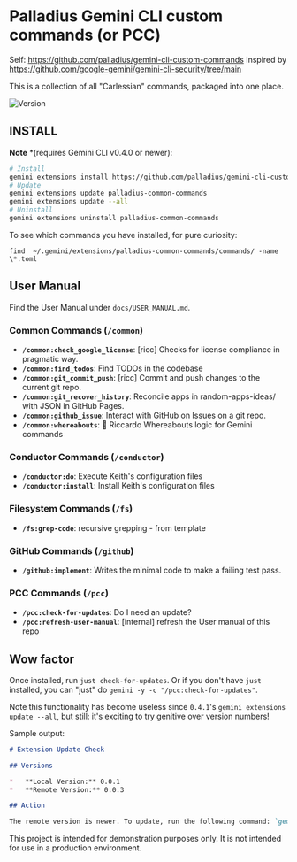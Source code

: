 # Palladius Gemini CLI custom commands (or PCC)

Self: https://github.com/palladius/gemini-cli-custom-commands
Inspired by https://github.com/google-gemini/gemini-cli-security/tree/main

This is a collection of all "Carlessian" commands, packaged into one place.

 ![Version](https://img.shields.io/badge/dynamic/json?url=https://raw.githubusercontent.com/palladius/gemini-cli-custom-commands/main/gemini-extension.json&query=$.version&label=version&color=yellow&labelColor=black)


## INSTALL

**Note** *(requires Gemini CLI v0.4.0 or newer):

```bash
# Install
gemini extensions install https://github.com/palladius/gemini-cli-custom-commands
# Update
gemini extensions update palladius-common-commands
gemini extensions update --all
# Uninstall
gemini extensions uninstall palladius-common-commands
```

To see which commands you have installed, for pure curiosity:

`find  ~/.gemini/extensions/palladius-common-commands/commands/ -name \*.toml`

## User Manual

Find the  User Manual under `docs/USER_MANUAL.md`.

### Common Commands (`/common`)

*   **`/common:check_google_license`**: [ricc] Checks for license compliance in pragmatic way.
*   **`/common:find_todos`**: Find TODOs in the codebase
*   **`/common:git_commit_push`**: [ricc] Commit and push changes to the current git repo.
*   **`/common:git_recover_history`**: Reconcile apps in random-apps-ideas/ with JSON in GitHub Pages.
*   **`/common:github_issue`**: Interact with GitHub on Issues on a git repo.
*   **`/common:whereabouts`**: 🦘 Riccardo Whereabouts logic for Gemini commands

### Conductor Commands (`/conductor`)

*   **`/conductor:do`**: Execute Keith's configuration files
*   **`/conductor:install`**: Install Keith's configuration files

### Filesystem Commands (`/fs`)

*   **`/fs:grep-code`**: recursive grepping - from template

### GitHub Commands (`/github`)

*   **`/github:implement`**: Writes the minimal code to make a failing test pass.

### PCC Commands (`/pcc`)

*   **`/pcc:check-for-updates`**: Do I need an update?
*   **`/pcc:refresh-user-manual`**: [internal] refresh the User manual of this repo

## Wow factor

Once installed, run `just check-for-updates`. Or if you don't have `just` installed, you can "just" do `gemini -y -c "/pcc:check-for-updates"`.

Note this functionality has become useless since `0.4.1`'s `gemini extensions update --all`, but still: it's exciting to try genitive over version numbers!

Sample output:

```markdown
# Extension Update Check

## Versions

*   **Local Version:** 0.0.1
*   **Remote Version:** 0.0.3

## Action

The remote version is newer. To update, run the following command: `gemini extensions update palladius-common-commands`

```

This project is intended for demonstration purposes only. It is not intended for use in a production environment.

